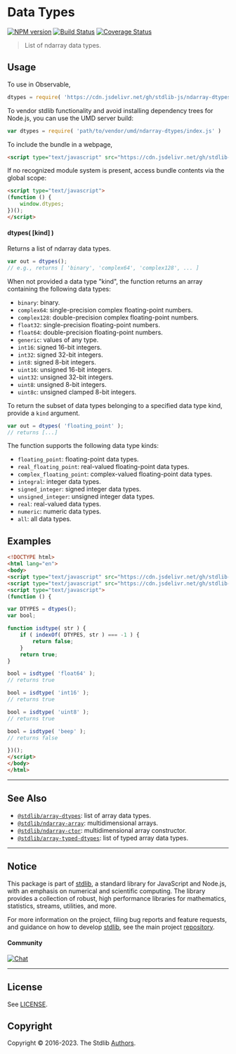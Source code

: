 <!--

@license Apache-2.0

Copyright (c) 2018 The Stdlib Authors.

Licensed under the Apache License, Version 2.0 (the "License");
you may not use this file except in compliance with the License.
You may obtain a copy of the License at

   http://www.apache.org/licenses/LICENSE-2.0

Unless required by applicable law or agreed to in writing, software
distributed under the License is distributed on an "AS IS" BASIS,
WITHOUT WARRANTIES OR CONDITIONS OF ANY KIND, either express or implied.
See the License for the specific language governing permissions and
limitations under the License.

-->

# Data Types

[![NPM version][npm-image]][npm-url] [![Build Status][test-image]][test-url] [![Coverage Status][coverage-image]][coverage-url] <!-- [![dependencies][dependencies-image]][dependencies-url] -->

> List of ndarray data types.

<!-- Section to include introductory text. Make sure to keep an empty line after the intro `section` element and another before the `/section` close. -->

<section class="intro">

</section>

<!-- /.intro -->

<!-- Package usage documentation. -->



<section class="usage">

## Usage

To use in Observable,

```javascript
dtypes = require( 'https://cdn.jsdelivr.net/gh/stdlib-js/ndarray-dtypes@umd/browser.js' )
```

To vendor stdlib functionality and avoid installing dependency trees for Node.js, you can use the UMD server build:

```javascript
var dtypes = require( 'path/to/vendor/umd/ndarray-dtypes/index.js' )
```

To include the bundle in a webpage,

```html
<script type="text/javascript" src="https://cdn.jsdelivr.net/gh/stdlib-js/ndarray-dtypes@umd/browser.js"></script>
```

If no recognized module system is present, access bundle contents via the global scope:

```html
<script type="text/javascript">
(function () {
    window.dtypes;
})();
</script>
```

#### dtypes( \[kind] )

Returns a list of ndarray data types.

```javascript
var out = dtypes();
// e.g., returns [ 'binary', 'complex64', 'complex128', ... ]
```

When not provided a data type "kind", the function returns an array containing the following data types:

-   `binary`: binary.
-   `complex64`: single-precision complex floating-point numbers.
-   `complex128`: double-precision complex floating-point numbers.
-   `float32`: single-precision floating-point numbers.
-   `float64`: double-precision floating-point numbers.
-   `generic`: values of any type.
-   `int16`: signed 16-bit integers.
-   `int32`: signed 32-bit integers.
-   `int8`: signed 8-bit integers.
-   `uint16`: unsigned 16-bit integers.
-   `uint32`: unsigned 32-bit integers.
-   `uint8`: unsigned 8-bit integers.
-   `uint8c`: unsigned clamped 8-bit integers.

To return the subset of data types belonging to a specified data type kind, provide a `kind` argument.

```javascript
var out = dtypes( 'floating_point' );
// returns [...]
```

The function supports the following data type kinds:

-   `floating_point`: floating-point data types.
-   `real_floating_point`: real-valued floating-point data types.
-   `complex_floating_point`: complex-valued floating-point data types.
-   `integral`: integer data types.
-   `signed_integer`: signed integer data types.
-   `unsigned_integer`: unsigned integer data types.
-   `real`: real-valued data types.
-   `numeric`: numeric data types.
-   `all`: all data types.

</section>

<!-- /.usage -->

<!-- Package usage notes. Make sure to keep an empty line after the `section` element and another before the `/section` close. -->

<section class="notes">

</section>

<!-- /.notes -->

<!-- Package usage examples. -->

<section class="examples">

## Examples

<!-- eslint no-undef: "error" -->

```html
<!DOCTYPE html>
<html lang="en">
<body>
<script type="text/javascript" src="https://cdn.jsdelivr.net/gh/stdlib-js/utils-index-of@umd/browser.js"></script>
<script type="text/javascript" src="https://cdn.jsdelivr.net/gh/stdlib-js/ndarray-dtypes@umd/browser.js"></script>
<script type="text/javascript">
(function () {

var DTYPES = dtypes();
var bool;

function isdtype( str ) {
    if ( indexOf( DTYPES, str ) === -1 ) {
        return false;
    }
    return true;
}

bool = isdtype( 'float64' );
// returns true

bool = isdtype( 'int16' );
// returns true

bool = isdtype( 'uint8' );
// returns true

bool = isdtype( 'beep' );
// returns false

})();
</script>
</body>
</html>
```

</section>

<!-- /.examples -->

<!-- Section to include cited references. If references are included, add a horizontal rule *before* the section. Make sure to keep an empty line after the `section` element and another before the `/section` close. -->

<section class="references">

</section>

<!-- /.references -->

<!-- Section for related `stdlib` packages. Do not manually edit this section, as it is automatically populated. -->

<section class="related">

* * *

## See Also

-   <span class="package-name">[`@stdlib/array-dtypes`][@stdlib/array/dtypes]</span><span class="delimiter">: </span><span class="description">list of array data types.</span>
-   <span class="package-name">[`@stdlib/ndarray-array`][@stdlib/ndarray/array]</span><span class="delimiter">: </span><span class="description">multidimensional arrays.</span>
-   <span class="package-name">[`@stdlib/ndarray-ctor`][@stdlib/ndarray/ctor]</span><span class="delimiter">: </span><span class="description">multidimensional array constructor.</span>
-   <span class="package-name">[`@stdlib/array-typed-dtypes`][@stdlib/array/typed-dtypes]</span><span class="delimiter">: </span><span class="description">list of typed array data types.</span>

</section>

<!-- /.related -->

<!-- Section for all links. Make sure to keep an empty line after the `section` element and another before the `/section` close. -->


<section class="main-repo" >

* * *

## Notice

This package is part of [stdlib][stdlib], a standard library for JavaScript and Node.js, with an emphasis on numerical and scientific computing. The library provides a collection of robust, high performance libraries for mathematics, statistics, streams, utilities, and more.

For more information on the project, filing bug reports and feature requests, and guidance on how to develop [stdlib][stdlib], see the main project [repository][stdlib].

#### Community

[![Chat][chat-image]][chat-url]

---

## License

See [LICENSE][stdlib-license].


## Copyright

Copyright &copy; 2016-2023. The Stdlib [Authors][stdlib-authors].

</section>

<!-- /.stdlib -->

<!-- Section for all links. Make sure to keep an empty line after the `section` element and another before the `/section` close. -->

<section class="links">

[npm-image]: http://img.shields.io/npm/v/@stdlib/ndarray-dtypes.svg
[npm-url]: https://npmjs.org/package/@stdlib/ndarray-dtypes

[test-image]: https://github.com/stdlib-js/ndarray-dtypes/actions/workflows/test.yml/badge.svg?branch=main
[test-url]: https://github.com/stdlib-js/ndarray-dtypes/actions/workflows/test.yml?query=branch:main

[coverage-image]: https://img.shields.io/codecov/c/github/stdlib-js/ndarray-dtypes/main.svg
[coverage-url]: https://codecov.io/github/stdlib-js/ndarray-dtypes?branch=main

<!--

[dependencies-image]: https://img.shields.io/david/stdlib-js/ndarray-dtypes.svg
[dependencies-url]: https://david-dm.org/stdlib-js/ndarray-dtypes/main

-->

[chat-image]: https://img.shields.io/gitter/room/stdlib-js/stdlib.svg
[chat-url]: https://app.gitter.im/#/room/#stdlib-js_stdlib:gitter.im

[stdlib]: https://github.com/stdlib-js/stdlib

[stdlib-authors]: https://github.com/stdlib-js/stdlib/graphs/contributors

[umd]: https://github.com/umdjs/umd
[es-module]: https://developer.mozilla.org/en-US/docs/Web/JavaScript/Guide/Modules

[deno-url]: https://github.com/stdlib-js/ndarray-dtypes/tree/deno
[umd-url]: https://github.com/stdlib-js/ndarray-dtypes/tree/umd
[esm-url]: https://github.com/stdlib-js/ndarray-dtypes/tree/esm
[branches-url]: https://github.com/stdlib-js/ndarray-dtypes/blob/main/branches.md

[stdlib-license]: https://raw.githubusercontent.com/stdlib-js/ndarray-dtypes/main/LICENSE

<!-- <related-links> -->

[@stdlib/array/dtypes]: https://github.com/stdlib-js/array-dtypes/tree/umd

[@stdlib/ndarray/array]: https://github.com/stdlib-js/ndarray-array/tree/umd

[@stdlib/ndarray/ctor]: https://github.com/stdlib-js/ndarray-ctor/tree/umd

[@stdlib/array/typed-dtypes]: https://github.com/stdlib-js/array-typed-dtypes/tree/umd

<!-- </related-links> -->

</section>

<!-- /.links -->
